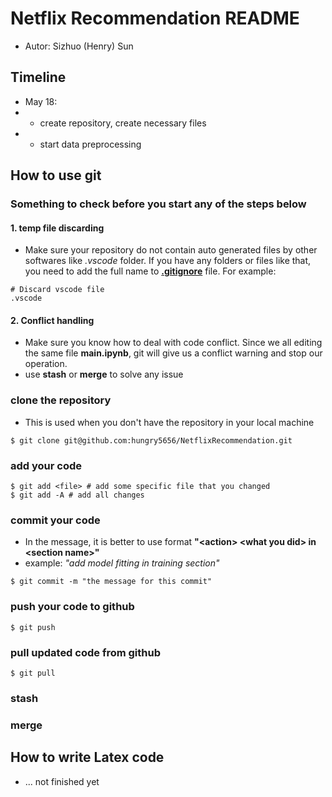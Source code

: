 # Netflix Recommendation README
- Autor: Sizhuo (Henry) Sun

## Timeline
- May 18:
- - create repository, create necessary files
- - start data preprocessing

## How to use git

### Something to check before you start any of the steps below
#### 1. temp file discarding
- Make sure your repository do not contain auto generated files by other softwares like *.vscode* folder. If you have any folders or files like that, you need to add the full name to [**.gitignore**](.gitignore) file. For example:
```
# Discard vscode file
.vscode
```
#### 2. Conflict handling
- Make sure you know how to deal with code conflict. Since we all editing the same file **main.ipynb**, git will give us a conflict warning and stop our operation.
- use **stash** or **merge** to solve any issue

### clone the repository
- This is used when you don't have the repository in your local machine
```console
$ git clone git@github.com:hungry5656/NetflixRecommendation.git
```
### add your code
```console
$ git add <file> # add some specific file that you changed
$ git add -A # add all changes
```

### commit your code
- In the message, it is better to use format **"\<action> \<what you did> in \<section name>"**
- example: *"add model fitting in training section"*
```console
$ git commit -m "the message for this commit"
```

### push your code to github
```console
$ git push
```

### pull updated code from github
```console
$ git pull
```
### stash

### merge

## How to write Latex code
- ... not finished yet
